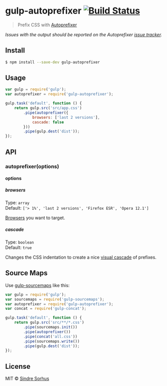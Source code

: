 # gulp-autoprefixer [![Build Status](https://travis-ci.org/sindresorhus/gulp-autoprefixer.svg?branch=master)](https://travis-ci.org/sindresorhus/gulp-autoprefixer)

> Prefix CSS with [Autoprefixer](https://github.com/postcss/autoprefixer-core)

*Issues with the output should be reported on the Autoprefixer [issue tracker](https://github.com/postcss/autoprefixer-core/issues).*


## Install

```sh
$ npm install --save-dev gulp-autoprefixer
```


## Usage

```js
var gulp = require('gulp');
var autoprefixer = require('gulp-autoprefixer');

gulp.task('default', function () {
	return gulp.src('src/app.css')
		.pipe(autoprefixer({
			browsers: ['last 2 versions'],
			cascade: false
		}))
		.pipe(gulp.dest('dist'));
});
```


## API

### autoprefixer(options)

#### options

##### browsers

Type: `array`  
Default: `['> 1%', 'last 2 versions', 'Firefox ESR', 'Opera 12.1']`

[Browsers](https://github.com/postcss/autoprefixer#browsers) you want to target.

##### cascade

Type: `boolean`  
Default: `true`

Changes the CSS indentation to create a nice [visual cascade](https://github.com/postcss/autoprefixer#visual-cascade) of prefixes.


## Source Maps

Use [gulp-sourcemaps](https://github.com/floridoo/gulp-sourcemaps) like this:

```js
var gulp = require('gulp');
var sourcemaps = require('gulp-sourcemaps');
var autoprefixer = require('gulp-autoprefixer');
var concat = require('gulp-concat');

gulp.task('default', function () {
	return gulp.src('src/**/*.css')
		.pipe(sourcemaps.init())
		.pipe(autoprefixer())
		.pipe(concat('all.css'))
		.pipe(sourcemaps.write())
		.pipe(gulp.dest('dist'));
});
```


## License

MIT © [Sindre Sorhus](http://sindresorhus.com)

